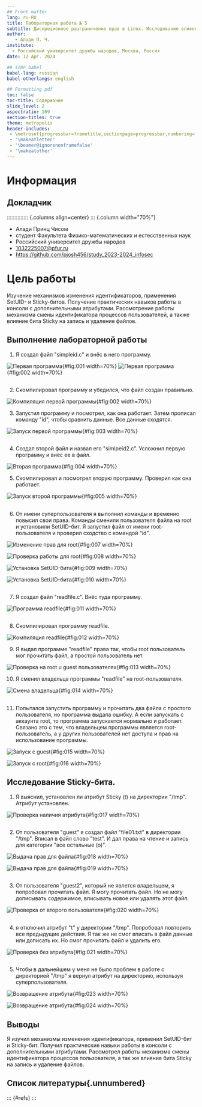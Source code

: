 ```yaml
---
## Front matter
lang: ru-RU
title: Лабораторная работа № 5
subtitle: Дискреционное разграничение прав в Linux. Исследование влияния дополнительных атрибуто
author:
   - Алади П. Ч.
institute:
  - Российский университет дружбы народов, Москва, Россия
date: 12 Арг. 2024

## i18n babel
babel-lang: russian
babel-otherlangs: english

## Formatting pdf
toc: false
toc-title: Содержание
slide_level: 2
aspectratio: 169
section-titles: true
theme: metropolis
header-includes:
 - \metroset{progressbar=frametitle,sectionpage=progressbar,numbering=fraction}
 - '\makeatletter'
 - '\beamer@ignorenonframefalse'
 - '\makeatother'
---
```


# Информация

## Докладчик

:::::::::::::: {.columns align=center}
::: {.column width="70%"}

  * Алади Принц Чисом
  * студент Факультета Физико-математических и естесственных наук 
  * Российский университет дружбы народов
  * [1032225007@pfur.ru](mailto:1032225007@pfur.ru)
  * <https://github.com/pjosh456/study_2023-2024_infosec>

# Цель работы
Изучение механизмов изменения идентификаторов, применения SetUID- и Sticky-битов. Получение практических навыков работы в консоли с дополнительными атрибутами. Рассмотрение работы механизма смены идентификатора процессов пользователей, а также влияние бита Sticky на запись и удаление файлов.


## Выполнение лабораторной работы
1) Я создал файл "simpleid.c" и внёс в него программу.

![Первая программа](image/1.png){#fig:001 width=70%}
![Первая программа](image/2.png){#fig:002 width=70%}

##
2) Скомпилировал программу и убедился, что файл создан правильно.

![Компиляция первой программы](image/3.png){#fig:002 width=70%}

3) Запустил программу и посмотрел, как она работает. Затем прописал команду "id", чтобы сравнить данные. Все данные сходятся. 

![Запуск первой программы](image/4.png){#fig:003 width=70%}

##
4) Создал второй файл и назвал его "simlpeid2.c". Усложнил первую программу и внёс ее в файл.

![Вторая программа](image/5.png){#fig:004 width=70%}

5) Скомпилировал и посмотрел вторую программу. Проверил как она работает.

![Запуск второй программы](image/6.png){#fig:005 width=70%}

##
6) От имени суперпользователя я выполнил команды и временно повысил свои права. Команды сменили пользователя файла на root и установили SetUID-бит. Я запустил файл от имени root-пользователя и проверил сходство с командой "id".

![Изменение прав для root](image/7.png){#fig:007 width=70%}

![Проверка работы для root](image/8.png){#fig:008 width=70%}

![Установка SetUID-бита](image/9.png){#fig:009 width=70%}

![Установка SetUID-бита](image/10.png){#fig:010 width=70%}

##
7) Я создал файл "readfile.c". Внёс туда программу.

![Программа readfile](image/11.png){#fig:011 width=70%}

##
8) Скомпилировал программу readfile.

![Компиляция readfile](image/12.png){#fig:012 width=70%}

9) Я выдал программе "readfile" права так, чтобы root пользователь мог прочитать файл, а простой пользователь нет. 

![Проверка на root u guest пользователях](image/13.png){#fig:013 width=70%}

10) Я сменил владельца программы "readfile" на root-пользователя. 

![Смена владельца](image/14.png){#fig:014 width=70%}

##
11) Попытался запустить программу и прочитать два файла с простого пользователя, но программа выдала ошибку. А если запускать с аккаунта root, то программа запускается нормально и работает. Связано это с тем, что владельцем программы является root-пользователь, а у других пользователей нет доступа и прав на использование программы. 

![Запуск с guest](image/15.png){#fig:015 width=70%}

![Запуск с root](image/16.png){#fig:016 width=70%}

## Исследование Sticky-бита.

1) Я выяснил, установлен ли атрибут Sticky (t) на директории "/tmp". Атрибут установлен.

![Проверка наличия атрибута](image/17.png){#fig:017 width=70%}

##
2) От пользователя "guest" я создал файл "file01.txt" в  директории "/tmp". Вписал в файл слово "test". И дал права на чтение и запись для категории "все остальные (о)".

![Выдача прав для файла](image/18.png){#fig:018 width=70%}

![Выдача прав для файла](image/19.png){#fig:019 width=70%}

##
3) От пользователя "guest2", который не явлется владельцем, я попробовал прочитать файл. Я могу прочитать файл. Но не могу дописывать содержимое, вписывать новое или удалять этот файл. 

![Проверка от второго пользователя](image/20.png){#fig:020 width=70%}

##
4) я отключил атрибут "t" у директории "/tmp". Попробовал повторить все предыдущие действия. Я так же не смог вписать в файл данные или дописать их. Но смог прочитать файл и удалить его. 

![Проверка без атрибута](image/21.png){#fig:021 width=70%}

##
5) Чтобы в дальнейшем у меня не было проблем в работе с директорией "/tmp" я вернул атрибут на директорию, используя суперпользователя. 

![Возвращение атрибута](image/23.png){#fig:023 width=70%}

![Возвращение атрибута](image/24.png){#fig:024 width=70%}



## Выводы

Я изучил механизмы изменения идентификатора, применил SetUID-бит и Stickу-бит. Получил практические навыки работы в консоли с дополнительными атрибутами. Рассмотрел работы механизма смены идентификатора процессов пользователя, а так же влияние бита Sticky на запись и удаление файлов. 


## Список литературы{.unnumbered}

::: {#refs}
:::

